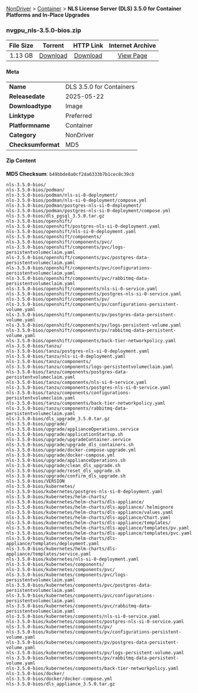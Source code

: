 
[NonDriver](/README.md)  >  [Container](/index/NonDriver/Container.md)  >  **NLS License Server (DLS) 3.5.0 for Container Platforms and In-Place Upgrades**


### nvgpu_nls-3.5.0-bios.zip

| **File Size** | **Torrent**  | **HTTP Link** | **Internet Archive** |
|:-------------:|:------------:|:-------------:|:--------------------:|
| 1.13 GB |  [Download](https://archive.org/download/nvgpu_nls-3.5.0-bios.zip/nvgpu_nls-3.5.0-bios.zip_archive.torrent)       | [Download](https://archive.org/compress/nvgpu_nls-3.5.0-bios.zip) | [View Page](https://archive.org/details/nvgpu_nls-3.5.0-bios.zip)       |

#### Meta

<table>
<tr><td><strong>Name</strong></td><td>DLS 3.5.0 for Containers</td></tr>
<tr><td><strong>Releasedate</strong></td><td>2025-05-22</td></tr>
<tr><td><strong>Downloadtype</strong></td><td>Image</td></tr>
<tr><td><strong>Linktype</strong></td><td>Preferred</td></tr>
<tr><td><strong>Platformname</strong></td><td>Container</td></tr>
<tr><td><strong>Category</strong></td><td>NonDriver</td></tr>
<tr><td><strong>Checksumformat</strong></td><td>MD5</td></tr>
</table>

#### Zip Content

**MD5 Checksum**: `b49bbde8a0cf2da6333b7b1cec8c39cb`

```text
nls-3.5.0-bios/
nls-3.5.0-bios/podman/
nls-3.5.0-bios/podman/nls-si-0-deployment/
nls-3.5.0-bios/podman/nls-si-0-deployment/compose.yml
nls-3.5.0-bios/podman/postgres-nls-si-0-deployment/
nls-3.5.0-bios/podman/postgres-nls-si-0-deployment/compose.yml
nls-3.5.0-bios/dls_pgsql_3.5.0.tar.gz
nls-3.5.0-bios/openshift/
nls-3.5.0-bios/openshift/postgres-nls-si-0-deployment.yaml
nls-3.5.0-bios/openshift/nls-si-0-deployment.yaml
nls-3.5.0-bios/openshift/components/
nls-3.5.0-bios/openshift/components/pvc/
nls-3.5.0-bios/openshift/components/pvc/logs-persistentvolumeclaim.yaml
nls-3.5.0-bios/openshift/components/pvc/postgres-data-persistentvolumeclaim.yaml
nls-3.5.0-bios/openshift/components/pvc/configurations-persistentvolumeclaim.yaml
nls-3.5.0-bios/openshift/components/pvc/rabbitmq-data-persistentvolumeclaim.yaml
nls-3.5.0-bios/openshift/components/nls-si-0-service.yaml
nls-3.5.0-bios/openshift/components/postgres-nls-si-0-service.yaml
nls-3.5.0-bios/openshift/components/pv/
nls-3.5.0-bios/openshift/components/pv/configurations-persistent-volume.yaml
nls-3.5.0-bios/openshift/components/pv/postgres-data-persistent-volume.yaml
nls-3.5.0-bios/openshift/components/pv/logs-persistent-volume.yaml
nls-3.5.0-bios/openshift/components/pv/rabbitmq-data-persistent-volume.yaml
nls-3.5.0-bios/openshift/components/back-tier-networkpolicy.yaml
nls-3.5.0-bios/tanzu/
nls-3.5.0-bios/tanzu/postgres-nls-si-0-deployment.yaml
nls-3.5.0-bios/tanzu/nls-si-0-deployment.yaml
nls-3.5.0-bios/tanzu/components/
nls-3.5.0-bios/tanzu/components/logs-persistentvolumeclaim.yaml
nls-3.5.0-bios/tanzu/components/postgres-data-persistentvolumeclaim.yaml
nls-3.5.0-bios/tanzu/components/nls-si-0-service.yaml
nls-3.5.0-bios/tanzu/components/postgres-nls-si-0-service.yaml
nls-3.5.0-bios/tanzu/components/configurations-persistentvolumeclaim.yaml
nls-3.5.0-bios/tanzu/components/back-tier-networkpolicy.yaml
nls-3.5.0-bios/tanzu/components/rabbitmq-data-persistentvolumeclaim.yaml
nls-3.5.0-bios/dls_upgrade_3.5.0.tar.gz
nls-3.5.0-bios/upgrade/
nls-3.5.0-bios/upgrade/applianceOperations.service
nls-3.5.0-bios/upgrade/applicationStartup.sh
nls-3.5.0-bios/upgrade/upgradeContainer.service
nls-3.5.0-bios/upgrade/upgrade_dls_containers.sh
nls-3.5.0-bios/upgrade/docker-compose-upgrade.yml
nls-3.5.0-bios/upgrade/docker-compose.yml
nls-3.5.0-bios/upgrade/applianceOperations.sh
nls-3.5.0-bios/upgrade/clean_dls_upgrade.sh
nls-3.5.0-bios/upgrade/reset_dls_upgrade.sh
nls-3.5.0-bios/upgrade/confirm_dls_upgrade.sh
nls-3.5.0-bios/VERSION
nls-3.5.0-bios/kubernetes/
nls-3.5.0-bios/kubernetes/postgres-nls-si-0-deployment.yaml
nls-3.5.0-bios/kubernetes/helm-charts/
nls-3.5.0-bios/kubernetes/helm-charts/dls-appliance/
nls-3.5.0-bios/kubernetes/helm-charts/dls-appliance/.helmignore
nls-3.5.0-bios/kubernetes/helm-charts/dls-appliance/values.yaml
nls-3.5.0-bios/kubernetes/helm-charts/dls-appliance/Chart.yaml
nls-3.5.0-bios/kubernetes/helm-charts/dls-appliance/templates/
nls-3.5.0-bios/kubernetes/helm-charts/dls-appliance/templates/pv.yaml
nls-3.5.0-bios/kubernetes/helm-charts/dls-appliance/templates/pvc.yaml
nls-3.5.0-bios/kubernetes/helm-charts/dls-appliance/templates/deployment.yaml
nls-3.5.0-bios/kubernetes/helm-charts/dls-appliance/templates/service.yaml
nls-3.5.0-bios/kubernetes/nls-si-0-deployment.yaml
nls-3.5.0-bios/kubernetes/components/
nls-3.5.0-bios/kubernetes/components/pvc/
nls-3.5.0-bios/kubernetes/components/pvc/logs-persistentvolumeclaim.yaml
nls-3.5.0-bios/kubernetes/components/pvc/postgres-data-persistentvolumeclaim.yaml
nls-3.5.0-bios/kubernetes/components/pvc/configurations-persistentvolumeclaim.yaml
nls-3.5.0-bios/kubernetes/components/pvc/rabbitmq-data-persistentvolumeclaim.yaml
nls-3.5.0-bios/kubernetes/components/nls-si-0-service.yaml
nls-3.5.0-bios/kubernetes/components/postgres-nls-si-0-service.yaml
nls-3.5.0-bios/kubernetes/components/pv/
nls-3.5.0-bios/kubernetes/components/pv/configurations-persistent-volume.yaml
nls-3.5.0-bios/kubernetes/components/pv/postgres-data-persistent-volume.yaml
nls-3.5.0-bios/kubernetes/components/pv/logs-persistent-volume.yaml
nls-3.5.0-bios/kubernetes/components/pv/rabbitmq-data-persistent-volume.yaml
nls-3.5.0-bios/kubernetes/components/back-tier-networkpolicy.yaml
nls-3.5.0-bios/docker/
nls-3.5.0-bios/docker/docker-compose.yml
nls-3.5.0-bios/dls_appliance_3.5.0.tar.gz
```